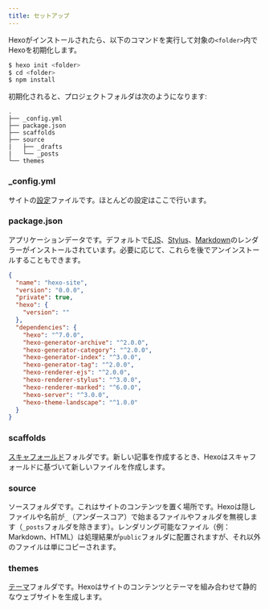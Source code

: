 ```yaml
---
title: セットアップ
---
```


Hexoがインストールされたら、以下のコマンドを実行して対象の`<folder>`内でHexoを初期化します。

``` bash
$ hexo init <folder>
$ cd <folder>
$ npm install
```

初期化されると、プロジェクトフォルダは次のようになります:

``` plain
.
├── _config.yml
├── package.json
├── scaffolds
├── source
|   ├── _drafts
|   └── _posts
└── themes
```

### _config.yml

サイトの[設定](configuration.html)ファイルです。ほとんどの設定はここで行います。

### package.json

アプリケーションデータです。デフォルトで[EJS](https://ejs.co/)、[Stylus](http://learnboost.github.io/stylus/)、[Markdown](http://daringfireball.net/projects/markdown/)のレンダラーがインストールされています。必要に応じて、これらを後でアンインストールすることもできます。

``` json package.json
{
  "name": "hexo-site",
  "version": "0.0.0",
  "private": true,
  "hexo": {
    "version": ""
  },
  "dependencies": {
    "hexo": "^7.0.0",
    "hexo-generator-archive": "^2.0.0",
    "hexo-generator-category": "^2.0.0",
    "hexo-generator-index": "^3.0.0",
    "hexo-generator-tag": "^2.0.0",
    "hexo-renderer-ejs": "^2.0.0",
    "hexo-renderer-stylus": "^3.0.0",
    "hexo-renderer-marked": "^6.0.0",
    "hexo-server": "^3.0.0",
    "hexo-theme-landscape": "^1.0.0"
  }
}
```

### scaffolds

[スキャフォールド](writing.html#スキャフォールド)フォルダです。新しい記事を作成するとき、Hexoはスキャフォールドに基づいて新しいファイルを作成します。

### source

ソースフォルダです。これはサイトのコンテンツを置く場所です。Hexoは隠しファイルや名前が`_`（アンダースコア）で始まるファイルやフォルダを無視します（`_posts`フォルダを除きます）。レンダリング可能なファイル（例：Markdown、HTML）は処理結果が`public`フォルダに配置されますが、それ以外のファイルは単にコピーされます。

### themes

[テーマ](themes.html)フォルダです。Hexoはサイトのコンテンツとテーマを組み合わせて静的なウェブサイトを生成します。

